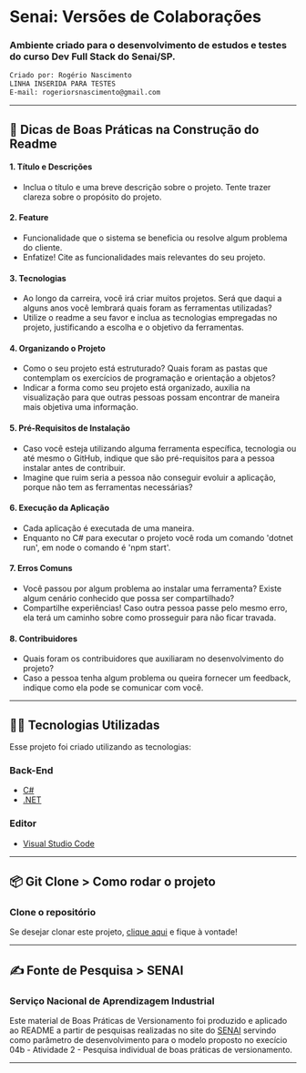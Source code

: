 # Senai: Versões de Colaborações
### Ambiente criado para o desenvolvimento de estudos e testes do curso Dev Full Stack do Senai/SP.
~~~ bash
Criado por: Rogério Nascimento
LINHA INSERIDA PARA TESTES
E-mail: rogeriorsnascimento@gmail.com
~~~
---
## 🔮 Dicas de Boas Práticas na Construção do Readme
#### 1. Título e Descrições
- Inclua o título e uma breve descrição sobre o projeto. Tente trazer clareza sobre o propósito do projeto.

#### 2. Feature
- Funcionalidade que o sistema se beneficia ou resolve algum problema do cliente.
- Enfatize! Cite as funcionalidades mais relevantes do seu projeto.

#### 3. Tecnologias
- Ao longo da carreira, você irá criar muitos projetos. Será que daqui a alguns anos você lembrará quais foram as ferramentas utilizadas?
- Utilize o readme a seu favor e inclua as tecnologias empregadas no projeto, justificando a escolha e o objetivo da ferramentas.

#### 4. Organizando o Projeto
- Como o seu projeto está estruturado? Quais foram as pastas que contemplam os exercícios de programação e orientação a objetos?
- Indicar a forma como seu projeto está organizado, auxilia na visualização para que outras pessoas possam encontrar de maneira mais objetiva uma informação.

#### 5. Pré-Requisitos de Instalação
- Caso você esteja utilizando alguma ferramenta específica, tecnologia ou até mesmo o GitHub, indique que são pré-requisitos para a pessoa instalar antes de contribuir.
- Imagine que ruim seria a pessoa não conseguir evoluir a aplicação, porque não tem as ferramentas necessárias?

#### 6. Execução da Aplicação
- Cada aplicação é executada de uma maneira.
- Enquanto no C# para executar o projeto você roda um comando 'dotnet run', em node o comando é 'npm start'.

#### 7. Erros Comuns
- Você passou por algum problema ao instalar uma ferramenta? Existe algum cenário conhecido que possa ser compartilhado?
- Compartilhe experiências! Caso outra pessoa passe pelo mesmo erro, ela terá um caminho sobre como prosseguir para não ficar travada.

#### 8. Contribuidores
- Quais foram os contribuidores que auxiliaram no desenvolvimento do projeto?
- Caso a pessoa tenha algum problema ou queira fornecer um feedback, indique como ela pode se comunicar com você.

---

## 👨‍💻️ Tecnologias Utilizadas
Esse projeto foi criado utilizando as tecnologias:
### Back-End
- [C#](https://docs.microsoft.com/pt-br/dotnet/csharp/)
- [.NET](https://dotnet.microsoft.com/download)
### Editor
- [Visual Studio Code](https://code.visualstudio.com/)

---
## 📦️ Git Clone > Como rodar o projeto
### Clone o repositório
Se desejar clonar este projeto, [clique aqui](https://github.com/rogeriosn/senai_versoes_colaboracoes.git) e fique à vontade!

---
## ✍️ Fonte de Pesquisa > SENAI
### Serviço Nacional de Aprendizagem Industrial
Este material de Boas Práticas de Versionamento foi produzido e aplicado ao README a partir de pesquisas realizadas no site do [SENAI](https://sp.senaiead.senai.br/) servindo como parâmetro de desenvolvimento para o modelo proposto no execício 04b - Atividade 2 - Pesquisa individual de boas práticas de versionamento.
-- - 

